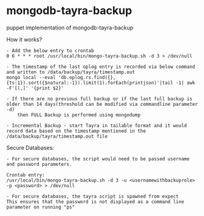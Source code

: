 # mongodb-tayra-backup
puppet implementation of mongodb-tayra-backup


How it works?
	
	- Add the below entry to crontab
	0 6 * * * root /usr/local/bin/mongo-tayra-backup.sh -d 3 > /dev/null

	- The timestamp of the last oplog entry is recorded via below command and written to /data/backup/tayra/timestamp.out
	mongo local --eval 'db.oplog.rs.find({}, {ts:1}).sort({$natural:-1}).limit(1).forEach(printjson)'|tail -1| awk -F'[(,]' '{print $2}'

	- If there are no previous full backup or if the last full backup is older than 14 days(threshold can be modified via commandline parameter -d)
		then FULL Backup is performed using mongodump

	- Incremental Backup - start Tayra in tailable format and it would record data based on the timestamp mentioned in the /data/backup/tayra/timestamp.out file


Secure Databases:

	- For secure databases, the script would need to be passed username and password parameters. 

	Crontab entry:
	/usr/local/bin/mongo-tayra-backup.sh -d 3 -u <usernamewithbackuprole> -p <password> > /dev/null

	- For secure databases, the tayra script is spawned from expect 
	This ensures that the password is not displayed as a command line parameter on running "ps"

